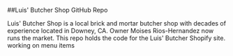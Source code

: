 ##Luis' Butcher Shop GitHub Repo

Luis' Butcher Shop is a local brick and mortar butcher shop with decades of experience located in Downey, CA.
Owner Moises Rios-Hernandez now runs the market.
This repo holds the code for the Luis' Butcher Shopify site.
working on menu items


